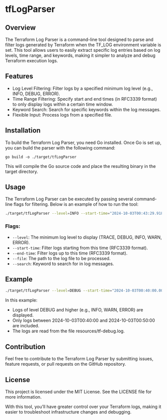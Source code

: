 # tfLogParser

## Overview

The Terraform Log Parser is a command-line tool designed to parse and filter logs generated by Terraform when the TF_LOG environment variable is set. This tool allows users to easily extract specific log entries based on log levels, time range, and keywords, making it simpler to analyze and debug Terraform execution logs.

## Features
 - Log Level Filtering: Filter logs by a specified minimum log level (e.g., INFO, DEBUG, ERROR).
 - Time Range Filtering: Specify start and end times (in RFC3339 format) to only display logs within a certain time window.
 - Keyword Search: Search for specific keywords within the log messages.
 - Flexible Input: Process logs from a specified file.

## Installation

To build the Terraform Log Parser, you need Go installed. Once Go is set up, you can build the parser with the following command:
````golang
go build -o ./target/tfLogParser
````
This will compile the Go source code and place the resulting binary in the target directory.

## Usage

The Terraform Log Parser can be executed by passing several command-line flags for filtering. Below is an example of how to run the tool:

````bash
./target/tfLogParser --level=INFO --start-time="2024-10-03T00:43:29.918-0400" --end-time="2024-10-03T00:43:29.919-0400" --file="resources/log.txt"
````

### Flags:
 - `--level`: The minimum log level to display (TRACE, DEBUG, INFO, WARN, ERROR).
 - `--start-time`: Filter logs starting from this time (RFC3339 format).
 - `--end-time`: Filter logs up to this time (RFC3339 format).
 - `--file`: The path to the log file to be processed.
 - `--search`: Keyword to search for in log messages.

## Example
````bash
./target/tfLogParser --level=DEBUG --start-time="2024-10-03T00:40:00.000-0400" --end-time="2024-10-03T00:50:00.000-0400" --file="resources/tf-debug.log"
````
In this example:
 - Logs of level DEBUG and higher (e.g., INFO, WARN, ERROR) are displayed.
 - Only logs between 2024-10-03T00:40:00 and 2024-10-03T00:50:00 are included.
 - The logs are read from the file resources/tf-debug.log.

## Contribution

Feel free to contribute to the Terraform Log Parser by submitting issues, feature requests, or pull requests on the GitHub repository.

## License

This project is licensed under the MIT License. See the LICENSE file for more information.

With this tool, you’ll have greater control over your Terraform logs, making it easier to troubleshoot infrastructure changes and debugging.